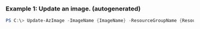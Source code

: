 ### Example 1: Update an image. (autogenerated)
```powershell
PS C:\> Update-AzImage -ImageName {ImageName} -ResourceGroupName {ResourceGroupName}

```


